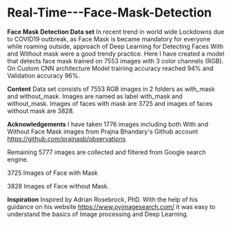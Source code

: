 # Real-Time---Face-Mask-Detection

**Face Mask Detection Data set**
In recent trend in world wide Lockdowns due to COVID19 outbreak, as Face Mask is became mandatory for everyone while roaming outside, approach of Deep Learning for Detecting Faces With and Without mask were a good trendy practice. Here I have created a model that detects face mask trained on 7553 images with 3 color channels (RGB).
On Custom CNN architecture Model training accuracy reached 94% and Validation accuracy 96%.

**Content**
Data set consists of 7553 RGB images in 2 folders as with_mask and without_mask. Images are named as label with_mask and without_mask. Images of faces with mask are 3725 and images of faces without mask are 3828.

**Acknowledgements**
I have taken 1776 images including both With and Without Face Mask images from Prajna Bhandary's Github account
https://github.com/prajnasb/observations

Remaining 5777 images are collected and filtered from Google search engine.

3725 Images of Face with Mask

3828 Images of Face without Mask.

**Inspiration**
Inspired by Adrian Rosebrock, PhD. With the help of his guidance on his website https://www.pyimagesearch.com/ it was easy to understand the basics of Image processing and Deep Learning.
